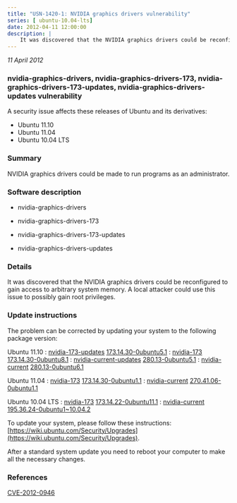 ```yaml
---
title: "USN-1420-1: NVIDIA graphics drivers vulnerability"
series: [ ubuntu-10.04-lts]
date: 2012-04-11 12:00:00
description: |
    It was discovered that the NVIDIA graphics drivers could be reconfigured to gain access to arbitrary system memory. A local attacker could use this issue to possibly gain root privileges. 
--- 
```

 
 

*11 April 2012*

### nvidia-graphics-drivers, nvidia-graphics-drivers-173, nvidia-graphics-drivers-173-updates, nvidia-graphics-drivers-updates vulnerability

A security issue affects these releases of Ubuntu and its derivatives:

* Ubuntu 11.10
* Ubuntu 11.04
* Ubuntu 10.04 LTS

### Summary

NVIDIA graphics drivers could be made to run programs as an administrator. 

### Software description

* nvidia-graphics-drivers 

* nvidia-graphics-drivers-173 

* nvidia-graphics-drivers-173-updates 

* nvidia-graphics-drivers-updates 

### Details

It was discovered that the NVIDIA graphics drivers could be reconfigured to gain access to arbitrary system memory. A local attacker could use this issue to possibly gain root privileges. 

### Update instructions

The problem can be corrected by updating your system to the following package version:

Ubuntu 11.10
 : [nvidia-173-updates](https://launchpad.net/ubuntu/+source/nvidia-graphics-drivers-173-updates) <span> [173.14.30-0ubuntu5.1](https://launchpad.net/ubuntu/+source/nvidia-graphics-drivers-173-updates/173.14.30-0ubuntu5.1) </span> 
 : [nvidia-173](https://launchpad.net/ubuntu/+source/nvidia-graphics-drivers-173) <span> [173.14.30-0ubuntu8.1](https://launchpad.net/ubuntu/+source/nvidia-graphics-drivers-173/173.14.30-0ubuntu8.1) </span> 
 : [nvidia-current-updates](https://launchpad.net/ubuntu/+source/nvidia-graphics-drivers-updates) <span> [280.13-0ubuntu5.1](https://launchpad.net/ubuntu/+source/nvidia-graphics-drivers-updates/280.13-0ubuntu5.1) </span> 
 : [nvidia-current](https://launchpad.net/ubuntu/+source/nvidia-graphics-drivers) <span> [280.13-0ubuntu6.1](https://launchpad.net/ubuntu/+source/nvidia-graphics-drivers/280.13-0ubuntu6.1) </span> 

Ubuntu 11.04
 : [nvidia-173](https://launchpad.net/ubuntu/+source/nvidia-graphics-drivers-173) <span> [173.14.30-0ubuntu1.1](https://launchpad.net/ubuntu/+source/nvidia-graphics-drivers-173/173.14.30-0ubuntu1.1) </span> 
 : [nvidia-current](https://launchpad.net/ubuntu/+source/nvidia-graphics-drivers) <span> [270.41.06-0ubuntu1.1](https://launchpad.net/ubuntu/+source/nvidia-graphics-drivers/270.41.06-0ubuntu1.1) </span> 

Ubuntu 10.04 LTS
 : [nvidia-173](https://launchpad.net/ubuntu/+source/nvidia-graphics-drivers-173) <span> [173.14.22-0ubuntu11.1](https://launchpad.net/ubuntu/+source/nvidia-graphics-drivers-173/173.14.22-0ubuntu11.1) </span> 
 : [nvidia-current](https://launchpad.net/ubuntu/+source/nvidia-graphics-drivers) <span> [195.36.24-0ubuntu1~10.04.2](https://launchpad.net/ubuntu/+source/nvidia-graphics-drivers/195.36.24-0ubuntu1~10.04.2) </span> 

To update your system, please follow these instructions: [https://wiki.ubuntu.com/Security/Upgrades](https://wiki.ubuntu.com/Security/Upgrades).

After a standard system update you need to reboot your computer to make all the necessary changes. 

### References

 
 [CVE-2012-0946](http://people.ubuntu.com/~ubuntu-security/cve/CVE-2012-0946)
 

